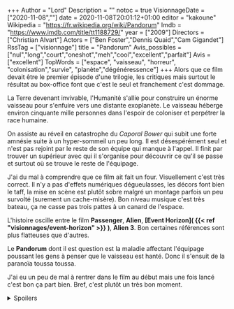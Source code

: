 +++
Author = "Lord"
Description = ""
notoc = true
VisionnageDate = ["2020-11-08",""]
date = 2020-11-08T20:01:12+01:00
editor = "kakoune"
Wikipedia = "https://fr.wikipedia.org/wiki/Pandorum"
Imdb = "https://www.imdb.com/title/tt1188729/"
year = ["2009"]
Directors = ["Christian Alvart"]
Actors = ["Ben Foster","Dennis Quaid","Cam Gigandet"]
RssTag = ["visionnage"]
title = "Pandorum"
Avis_possibles = ["nul","long","court","oneshot","meh","cool","excellent","parfait"]
Avis = ["excellent"] 
TopWords = ["espace", "vaisseau", "horreur", "colonisation","survie", "planète","dégénéressence"]
+++
Alors que ce film devait être le premier épisode d'une trilogie, les critiques mais surtout le résultat au box-office font que c'est le seul et franchement c'est dommage.

La Terre devenant invivable, l'Humanité s'allie pour construire un énorme vaisseau pour s'enfuire vers une distante exoplanète.
Le vaisseau héberge environ cinquante mille personnes dans l'espoir de coloniser et perpétrer la race humaine.

On assiste au réveil en catastrophe du *Caporal Bower* qui subit une forte amnésie suite à un hyper-sommeil un peu long.
Il est désespérément seul et n'est pas rejoint par le reste de son équipe qui manque à l'appel.
Il finit par trouver un supérieur avec qui il s'organise pour découvrir ce qu'il se passe et surtout où se trouve le reste de l'équipage.

J'ai du mal à comprendre que ce film ait fait un four.
Visuellement c'est très correct.
Il n'y a pas d'effets numériques dégueulasses, les décors font bien le taff, la mise en scène est plutôt sobre malgré un montage parfois un peu survolté (surement un cache-misère).
Bon niveau musique c'est très bateau, ça ne casse pas trois pattes à un canard de l'espace.

L'histoire oscille entre le film **Passenger**, **Alien**, **[Event Horizon]( {{< ref "visionnages/event-horizon" >}} )**, **Alien 3**.
Bon certaines références sont plus flatteuses que d'autres.

Le **Pandorum** dont il est question est la maladie affectant l'équipage poussant les gens à penser que le vaisseau est hanté.
Donc il s'ensuit de la paranoïa toussa toussa.

J'ai eu un peu de mal à rentrer dans le film au début mais une fois lancé c'est bon ça part bien.
Bref, c'est plutôt un très bon moment.

<details><summary>Spoilers</summary>

J'aime pas mal le design des … humains dégénérés et j'aime beaucoup ce concept d'ailleurs.
Le fait que ce ne soit pas des extra-terrestres ni des démons ou autre mais juste des humains ayant évolués en s'étant adapté à l'environnement particulier du vaisseau spatial.

{{< img src="monstre.jpg" alt="Photo du chef des monstres brandissant son bâton de combat" title="C'est pas super original mais j'aime bien cette allure" >}}

La toute fin avec tous les survivants faisant surface sur la nouvelle planète (attention à pas vous prendre les autres capsules ou leur porte) est chouette, j'aurais aimé voir une suite avec la colonisation.
C'est un point qui est rarement abordé.

</details>
